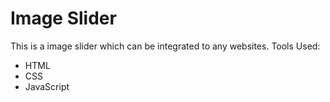 # Image Slider

This is a image slider which can be integrated to any websites.
Tools Used:
* HTML
* CSS
* JavaScript

    
